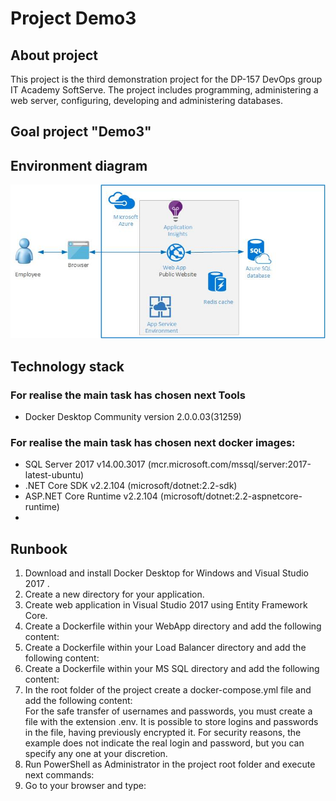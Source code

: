 # Project Demo3

## About project
This project is the third demonstration project for the DP-157 DevOps group IT Academy SoftServe.
The project includes programming, administering a web server, configuring, developing and administering databases.

## Goal project "Demo3" 



## Environment diagram

![image](https://github.com/vitalidn/DP157.Team1.Demo3/blob/master/images/01.jpg)

## Technology stack
### For realise the main task has chosen next Tools
* Docker Desktop Community version 2.0.0.03(31259)
   

### For realise the main task has chosen next docker images:
* SQL Server 2017 v14.00.3017 (mcr.microsoft.com/mssql/server:2017-latest-ubuntu)
* .NET Core SDK v2.2.104 (microsoft/dotnet:2.2-sdk)
* ASP.NET Core Runtime v2.2.104 (microsoft/dotnet:2.2-aspnetcore-runtime)
* 

## Runbook
1. Download and install Docker Desktop for Windows and Visual Studio 2017 .
2. Create a new directory for your application.
3. Create web application in Visual Studio 2017 using Entity Framework Core.
4. Create a Dockerfile within your WebApp directory and add the following content:
5. Create a Dockerfile within your Load Balancer directory and add the following content:
6. Create a Dockerfile within your MS SQL directory and add the following content:
7. In the root folder of the project create a docker-compose.yml file and add the following content:        
For the safe transfer of usernames and passwords, you must create a file with the extension .env.
It is possible to store logins and passwords in the file, having previously encrypted it. 
For security reasons, the example does not indicate the real login and password, but you can specify any one at your discretion.
8. Run PowerShell as Administrator in the project root folder and execute next commands:
9. Go to your browser and type:
